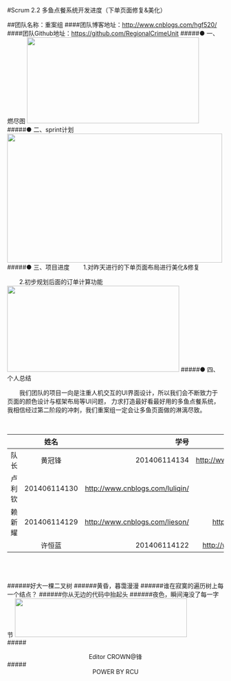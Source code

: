#Scrum 2.2 多鱼点餐系统开发进度（下单页面修复&美化）

##团队名称：重案组
####团队博客地址：http://www.cnblogs.com/hgf520/
####团队Github地址：https://github.com/RegionalCrimeUnit
#####●  一、燃尽图
<img src="http://images2015.cnblogs.com/blog/808610/201611/808610-20161129164346740-1398789452.png" width = "400" height = "200" />
#####● 二、sprint计划
<img src="http://images2015.cnblogs.com/blog/808610/201611/808610-20161122162827518-1050017023.png" width = "500" height = "300" />
#####● 三、项目进度
　　1.对昨天进行的下单页面布局进行美化&修复

　　2.初步规划后面的订单计算功能
<img src="http://images2015.cnblogs.com/blog/808610/201611/808610-20161129164516724-630122079.png" width = "400" height = "200" />
#####● 四、个人总结

　　我们团队的项目一向是注重人机交互的UI界面设计，所以我们会不断致力于页面的颜色设计与框架布局等UI问题， 力求打造最好看最好用的多鱼点餐系统，我相信经过第二阶段的冲刺，我们重案组一定会让多鱼页面做的淋漓尽致。






<br />


||姓名|学号	|博客链接|	Github链接	|
| ------------- |:-------------:| -----:|-----:| -----:| 
队长|黄冠锋|201406114134|	http://www.cnblogs.com/hgf520/	 |https://github.com/crown999
 |卢利钦|201406114130|	http://www.cnblogs.com/luliqin/	|https://github.com/luliqin
 |赖新耀	|201406114129	|http://www.cnblogs.com/lieson/	|https://github.com/Laixinyao
	|许恒蓝		|201406114122	|	http://www.cnblogs.com/xhlbk/		|https://github.com/xuhenglan


<br /><br /><br />
######好大一棵二叉树
######黄昏，暮霭漫漫
######谁在寂寞的遍历树上每一个结点？
######你从无边的代码中抬起头
######夜色，瞬间淹没了每一字节 
<img src="http://images2015.cnblogs.com/blog/808610/201611/808610-20161117181926451-1189192432.gif" width = "400" height = "90" />
<br />
#####<center>Editor CROWN@锋</center >
#####<center>POWER BY RCU</center >


